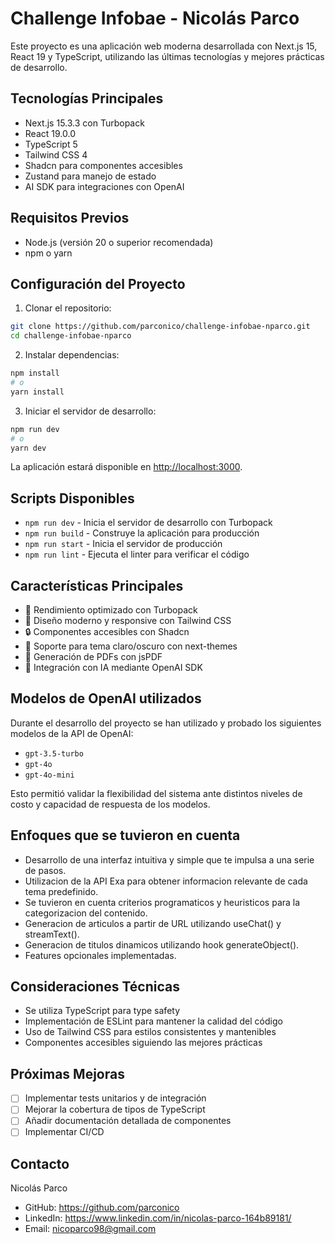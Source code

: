# Challenge Infobae - Nicolás Parco

Este proyecto es una aplicación web moderna desarrollada con Next.js 15, React 19 y TypeScript, utilizando las últimas tecnologías y mejores prácticas de desarrollo.

## Tecnologías Principales

- Next.js 15.3.3 con Turbopack
- React 19.0.0
- TypeScript 5
- Tailwind CSS 4
- Shadcn para componentes accesibles
- Zustand para manejo de estado
- AI SDK para integraciones con OpenAI

## Requisitos Previos

- Node.js (versión 20 o superior recomendada)
- npm o yarn

## Configuración del Proyecto

1. Clonar el repositorio:

```bash
git clone https://github.com/parconico/challenge-infobae-nparco.git
cd challenge-infobae-nparco
```

2. Instalar dependencias:

```bash
npm install
# o
yarn install
```

3. Iniciar el servidor de desarrollo:

```bash
npm run dev
# o
yarn dev
```

La aplicación estará disponible en [http://localhost:3000](http://localhost:3000).

## Scripts Disponibles

- `npm run dev` - Inicia el servidor de desarrollo con Turbopack
- `npm run build` - Construye la aplicación para producción
- `npm run start` - Inicia el servidor de producción
- `npm run lint` - Ejecuta el linter para verificar el código

## Características Principales

- 🚀 Rendimiento optimizado con Turbopack
- 🎨 Diseño moderno y responsive con Tailwind CSS
- 🔒 Componentes accesibles con Shadcn
- 🌙 Soporte para tema claro/oscuro con next-themes
- 📄 Generación de PDFs con jsPDF
- 🤖 Integración con IA mediante OpenAI SDK

## Modelos de OpenAI utilizados

Durante el desarrollo del proyecto se han utilizado y probado los siguientes modelos de la API de OpenAI:

- `gpt-3.5-turbo`
- `gpt-4o`
- `gpt-4o-mini`

Esto permitió validar la flexibilidad del sistema ante distintos niveles de costo y capacidad de respuesta de los modelos.

## Enfoques que se tuvieron en cuenta

- Desarrollo de una interfaz intuitiva y simple que te impulsa a una serie de pasos.
- Utilizacion de la API Exa para obtener informacion relevante de cada tema predefinido.
- Se tuvieron en cuenta criterios programaticos y heuristicos para la categorizacion del contenido.
- Generacion de articulos a partir de URL utilizando useChat() y streamText().
- Generacion de titulos dinamicos utilizando hook generateObject().
- Features opcionales implementadas.

## Consideraciones Técnicas

- Se utiliza TypeScript para type safety
- Implementación de ESLint para mantener la calidad del código
- Uso de Tailwind CSS para estilos consistentes y mantenibles
- Componentes accesibles siguiendo las mejores prácticas

## Próximas Mejoras

- [ ] Implementar tests unitarios y de integración
- [ ] Mejorar la cobertura de tipos de TypeScript
- [ ] Añadir documentación detallada de componentes
- [ ] Implementar CI/CD

## Contacto

Nicolás Parco

- GitHub: https://github.com/parconico
- LinkedIn: https://www.linkedin.com/in/nicolas-parco-164b89181/
- Email: nicoparco98@gmail.com
